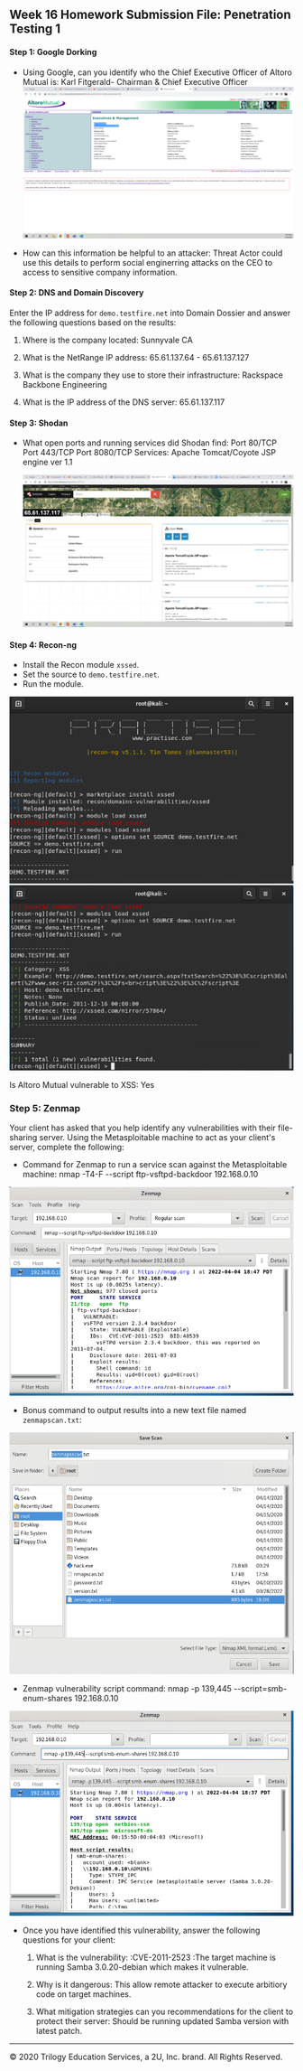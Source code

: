 ## Week 16 Homework Submission File: Penetration Testing 1

#### Step 1: Google Dorking


- Using Google, can you identify who the Chief Executive Officer of Altoro Mutual is:
  Karl Fitgerald- Chairman & Chief Executive Officer
  ![](Images/16-1.png)

- How can this information be helpful to an attacker:
  Threat Actor could use this details to perform social enginerring attacks on the CEO to access to sensitive company information.

#### Step 2: DNS and Domain Discovery

Enter the IP address for `demo.testfire.net` into Domain Dossier and answer the following questions based on the results:

  1. Where is the company located: Sunnyvale CA

  2. What is the NetRange IP address: 65.61.137.64 - 65.61.137.127

  3. What is the company they use to store their infrastructure: Rackspace Backbone Engineering

  4. What is the IP address of the DNS server: 65.61.137.117

#### Step 3: Shodan

- What open ports and running services did Shodan find:
  Port 80/TCP
  Port 443/TCP
  Port 8080/TCP
  Services: Apache Tomcat/Coyote JSP engine ver 1.1
  
  ![](Images/16-2.png)

#### Step 4: Recon-ng

- Install the Recon module `xssed`. 
- Set the source to `demo.testfire.net`. 
- Run the module. 


![](Images/16-3.png)
![](Images/16-4.png)

Is Altoro Mutual vulnerable to XSS: 
 Yes

### Step 5: Zenmap

Your client has asked that you help identify any vulnerabilities with their file-sharing server. Using the Metasploitable machine to act as your client's server, complete the following:

- Command for Zenmap to run a service scan against the Metasploitable machine: nmap -T4-F --script ftp-vsftpd-backdoor 192.168.0.10

 ![](Images/16-5.png)
 
- Bonus command to output results into a new text file named `zenmapscan.txt`: 

![](Images/16-bonus.png)

- Zenmap vulnerability script command: nmap -p 139,445 --script=smb-enum-shares 192.168.0.10

![](Images/16-6.png)

- Once you have identified this vulnerability, answer the following questions for your client:
  1. What is the vulnerability:
     :CVE-2011-2523
     :The target machine is running Samba 3.0.20-debian which makes it vulnerable.

  2. Why is it dangerous:
     This allow remote attacker to execute arbitiory code on target machines.

  3. What mitigation strategies can you recommendations for the client to protect their server:
     Should be running updated Samba version with latest patch.

---
© 2020 Trilogy Education Services, a 2U, Inc. brand. All Rights Reserved.  

